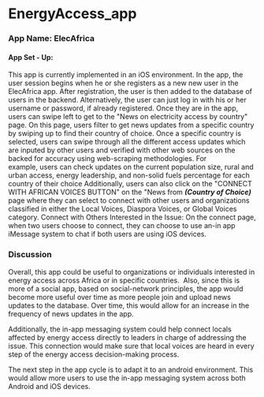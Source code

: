 # EnergyAccess_app

### App Name: ElecAfrica ###

#### App Set - Up: #####
This app is currently implemented in an iOS environment.
In the app, the user session begins when he or she registers as a new new user in the ElecAfrica app.
After registration, the user is then added to the database of users in the backend. Alternatively, the user can just log in with his or her username or password, if already registered.
Once they are in the app, users can swipe left to get to the "News on electricity access by country" page.
On this page, users filter to get news updates from a specific country by swiping up to find their country of choice.
Once a specific country is selected, users can swipe through all the different access updates which are inputed by other users and verified with other web sources on the backed for accuracy using web-scraping methodologies.
For example, users can check updates on the current population size, rural and urban access, energy leadership, and non-solid fuels percentage for each country of their choice
Additionally, users can also click on the "CONNECT WITH AFRICAN VOICES BUTTON" on the "News from ___(Country of Choice)___ page where they can select to connect with other users and organizations classified in either the Local Voices, Diaspora Voices, or Global Voices category.
Connect with Others Interested in the Issue:
On the connect page, when two users choose to connect, they can choose to use an-in app iMessage system to chat if both users are using iOS devices.

### Discussion ###

Overall, this app could be useful to organizations or individuals interested in energy access across Africa or in specific countries. 
Also, since this is more of a social app, based on social-network principles, the app would become more useful over time as more people join and upload news updates to the database. Over time, this would allow for an increase in the frequency of news updates in the app. 

Additionally, the in-app messaging system could help connect locals affected by energy access directly to leaders in charge of addressing the issue. This connection would make sure that local voices are heard in every step of the energy access decision-making process.

The next step in the app cycle is to adapt it to an android environment. This would allow more users to use the in-app messaging system across both Android and iOS devices.

